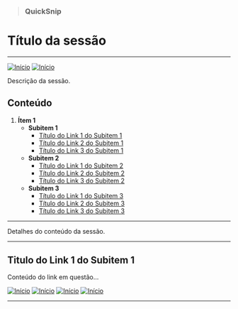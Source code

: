 > ### QuickSnip

# Título da sessão

---

<!-- Botões de navegação -->
[![Início](../../images/control/11273_control_stop_icon.png)](../../README.md#quicksnip "Início")
[![Início](../../images/control/11269_control_left_icon.png)](../README.md#quicksnip "Voltar")
<!-- /Botões de navegação -->

Descrição da sessão.

## Conteúdo
1. **Ítem 1**
   - **Subitem 1**
     - [Título do Link 1 do Subitem 1](#titulo-do-link-1-do-subitem-1 "Título do Link 1 do Subitem 1")
     - [Título do Link 2 do Subitem 1](# "Título do Link 2 do Subitem 1")
     - [Título do Link 3 do Subitem 1](# "Título do Link 3 do Subitem 1")
   - **Subitem 2**
     - [Título do Link 1 do Subitem 2](# "Título do Link 1 do Subitem 2")
     - [Título do Link 2 do Subitem 2](# "Título do Link 2 do Subitem 2")
     - [Título do Link 3 do Subitem 2](# "Título do Link 3 do Subitem 2")
   - **Subitem 3**
     - [Título do Link 1 do Subitem 3](# "Título do Link 1 do Subitem 3")
     - [Título do Link 2 do Subitem 3](# "Título do Link 2 do Subitem 3")
     - [Título do Link 3 do Subitem 3](# "Título do Link 3 do Subitem 3")

---

Detalhes do conteúdo da sessão.

---

## Titulo do Link 1 do Subitem 1

Conteúdo do link em questão...

<!-- Botões de navegação -->
[![Início](../../images/control/11273_control_stop_icon.png)](../../README.md#quicksnip "Início")
[![Início](../../images/control/11269_control_left_icon.png)](../README.md#quicksnip "Voltar")
[![Início](../../images/control/11277_control_stop_up_icon.png)](#quicksnip "Topo")
[![Início](../../images/control/11280_control_up_icon.png)](#conteúdo "Conteúdo")
<!-- /Botões de navegação -->

---

